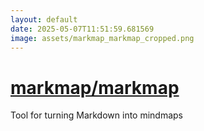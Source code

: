 ```yaml
---
layout: default
date: 2025-05-07T11:51:59.681569
image: assets/markmap_markmap_cropped.png
---
```


# [markmap/markmap](https://github.com/markmap/markmap)

Tool for turning Markdown into mindmaps
